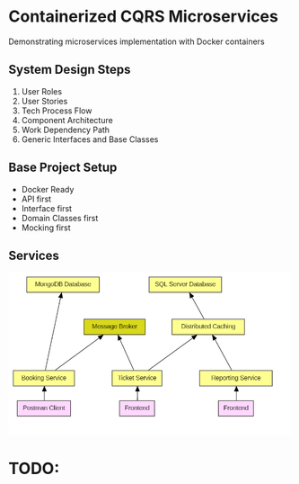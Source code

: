 # Containerized CQRS Microservices
Demonstrating microservices implementation with Docker containers

## System Design Steps
1.	User Roles 
2.	User Stories 
3.	Tech Process Flow 
4.	Component Architecture 
5.	Work Dependency Path 
6.	Generic Interfaces and Base Classes

## Base Project Setup
- Docker Ready
- API first
- Interface first
- Domain Classes first
- Mocking first

## Services
![Services and their dependencies](./diagrams/services.png)

# TODO: